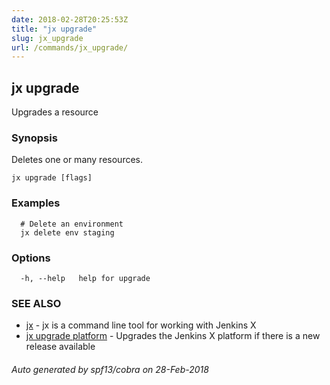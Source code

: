 ```yaml
---
date: 2018-02-28T20:25:53Z
title: "jx upgrade"
slug: jx_upgrade
url: /commands/jx_upgrade/
---
```

## jx upgrade

Upgrades a resource

### Synopsis

Deletes one or many resources.

```
jx upgrade [flags]
```

### Examples

```
  # Delete an environment
  jx delete env staging
```

### Options

```
  -h, --help   help for upgrade
```

### SEE ALSO

* [jx](/commands/jx/)	 - jx is a command line tool for working with Jenkins X
* [jx upgrade platform](/commands/jx_upgrade_platform/)	 - Upgrades the Jenkins X platform if there is a new release available

###### Auto generated by spf13/cobra on 28-Feb-2018
